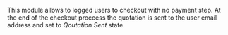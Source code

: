 This module allows to logged users to checkout with no payment step. At
the end of the checkout proccess the quotation is sent to the user email
address and set to *Qoutation Sent* state.
